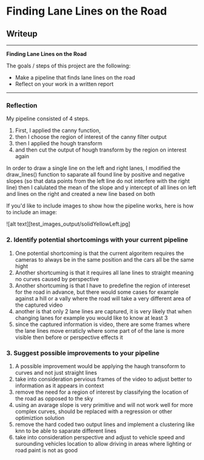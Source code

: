 # **Finding Lane Lines on the Road** 

## Writeup

---

**Finding Lane Lines on the Road**

The goals / steps of this project are the following:
* Make a pipeline that finds lane lines on the road
* Reflect on your work in a written report


[//]: # (Image References)

---

### Reflection


My pipeline consisted of 4 steps. 
1) First, I applied the canny function, 
2) then I choose the region of interest of the canny filter output
3) then I applied the hough transform
4) and then cut the output of hough transform by the region on interest again

In order to draw a single line on the left and right lanes, I modified the draw_lines() function to saparate all found line by positive and negative slopes (so that data points from the left line do not interfere with the right line) then I calulated the mean of the slope and y intercept of all lines on left and lines on the right and created a new line based on both

If you'd like to include images to show how the pipeline works, here is how to include an image: 

![alt text][test_images_output/solidYellowLeft.jpg]


### 2. Identify potential shortcomings with your current pipeline


1) One potential shortcoming is that the current algoritem requires the cameras to always be in the same position and the cars all be the same hight
2) Another shortcuming is that it requires all lane lines to straight meaning no curves caused by perspective
3) Another shortcuming is that I have to predefine the region of intereset for the road in advance, but there would some cases for example against a hill or a vally where the road will take a very different area of the captured video
4) another is that only 2 lane lines are captured, it is very likely that when changing lanes for example you would like to know at least 3
5) since the captured information is video, there are some frames where the lane lines move erraticly where some part of of the lane is more visible then before or perspective effects it


### 3. Suggest possible improvements to your pipeline

1) A possible improvement would be applying the haugh transoform to curves and not just straight lines
2) take into consideration pervious frames of the video to adjust better to information as it appears in context
3) remove the need for a region of interest by classifying the location of the road as opposed to the sky
4) using an avarage slope is very primitive and will not work well for more complex curves, should be replaced with a regression or other optimiztion solution
5) remove the hard coded two output lines and implement a clustering like knn to be able to saparate different lines
6) take into consideration perspective and adjust to vehicle speed and surounding vehicles location to allow driving in areas where lighting or road paint is not as good